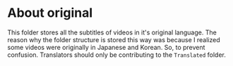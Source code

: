 # About original
This folder stores all the subtitles of videos in it's original language. The reason why the folder structure is stored this way was because I realized some videos were originally in Japanese and Korean. So, to prevent confusion. Translators should only be contributing to the `Translated` folder.